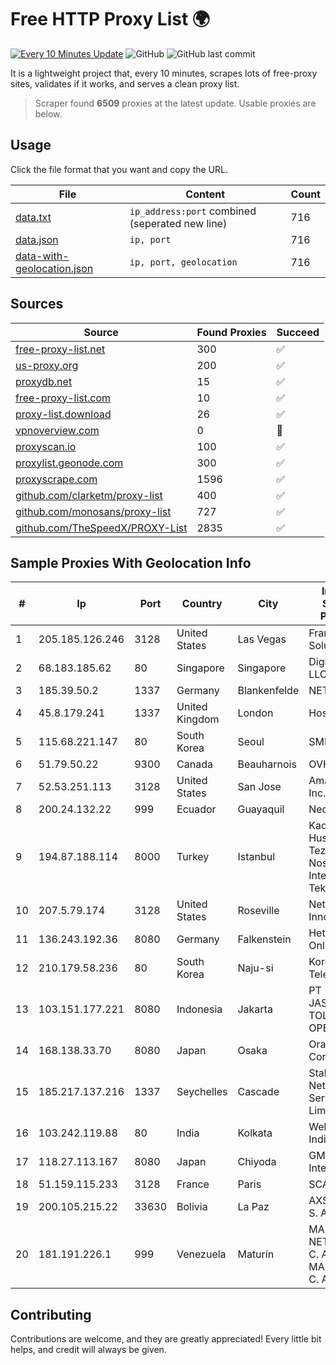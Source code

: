 
# Free HTTP Proxy List 🌍

[![Every 10 Minutes Update](https://github.com/mertguvencli/http-proxy-list/actions/workflows/main.yml/badge.svg?branch=main)](https://github.com/mertguvencli/http-proxy-list/actions/workflows/main.yml)
![GitHub](https://img.shields.io/github/license/mertguvencli/http-proxy-list)
![GitHub last commit](https://img.shields.io/github/last-commit/mertguvencli/http-proxy-list)

It is a lightweight project that, every 10 minutes, scrapes lots of free-proxy sites, validates if it works, and serves a clean proxy list.


> Scraper found **6509** proxies at the latest update. Usable proxies are below.

## Usage

Click the file format that you want and copy the URL.


|File|Content|Count|
|----|-------|-----|
|[data.txt](https://raw.githubusercontent.com/mertguvencli/http-proxy-list/main/proxy-list/data.txt)|`ip_address:port` combined (seperated new line)|716|
|[data.json](https://raw.githubusercontent.com/mertguvencli/http-proxy-list/main/proxy-list/data.json)|`ip, port`|716|
|[data-with-geolocation.json](https://raw.githubusercontent.com/mertguvencli/http-proxy-list/main/proxy-list/data-with-geolocation.json)|`ip, port, geolocation`|716|

## Sources

|Source|Found Proxies|Succeed|
|------|-------------|-------|
|[free-proxy-list.net](https://free-proxy-list.net)|300|✅|
|[us-proxy.org](https://www.us-proxy.org)|200|✅|
|[proxydb.net](http://proxydb.net)|15|✅|
|[free-proxy-list.com](https://free-proxy-list.com/?page=&port=&type%5B%5D=http&type%5B%5D=https&up_time=0&search=Search)|10|✅|
|[proxy-list.download](https://www.proxy-list.download/HTTP)|26|✅|
|[vpnoverview.com](https://vpnoverview.com/privacy/anonymous-browsing/free-proxy-servers)|0|🚫|
|[proxyscan.io](https://www.proxyscan.io)|100|✅|
|[proxylist.geonode.com](https://proxylist.geonode.com/api/proxy-list?limit=300&page=1&sort_by=lastChecked&sort_type=desc&protocols=http,https)|300|✅|
|[proxyscrape.com](https://api.proxyscrape.com/v2/?request=displayproxies&protocol=http&timeout=10000&country=all&ssl=all&anonymity=all)|1596|✅|
|[github.com/clarketm/proxy-list](https://raw.githubusercontent.com/clarketm/proxy-list/master/proxy-list-raw.txt)|400|✅|
|[github.com/monosans/proxy-list](https://raw.githubusercontent.com/monosans/proxy-list/main/proxies/http.txt)|727|✅|
|[github.com/TheSpeedX/PROXY-List](https://raw.githubusercontent.com/TheSpeedX/PROXY-List/master/http.txt)|2835|✅|


## Sample Proxies With Geolocation Info

|#|Ip|Port|Country|City|Internet Service Provider|
|-|--|----|-------|----|-------------------------|
|1|205.185.126.246|3128|United States|Las Vegas|FranTech Solutions|
|2|68.183.185.62|80|Singapore|Singapore|DigitalOcean, LLC|
|3|185.39.50.2|1337|Germany|Blankenfelde|NETZNUTZ|
|4|45.8.179.241|1337|United Kingdom|London|Hostland LLC|
|5|115.68.221.147|80|South Korea|Seoul|SMILESERV|
|6|51.79.50.22|9300|Canada|Beauharnois|OVH SAS|
|7|52.53.251.113|3128|United States|San Jose|Amazon.com, Inc.|
|8|200.24.132.22|999|Ecuador|Guayaquil|Nedetel S.A.|
|9|194.87.188.114|8000|Turkey|Istanbul|Kadir Huseyin Tezcan Nosspeed Internet Teknolojileri|
|10|207.5.79.174|3128|United States|Roseville|Network Innovations|
|11|136.243.192.36|8080|Germany|Falkenstein|Hetzner Online GmbH|
|12|210.179.58.236|80|South Korea|Naju-si|Korea Telecom|
|13|103.151.177.221|8080|Indonesia|Jakarta|PT JASAMARGA TOLLROAD OPERATOR|
|14|168.138.33.70|8080|Japan|Osaka|Oracle Corporation|
|15|185.217.137.216|1337|Seychelles|Cascade|Stallion Network Services Limited|
|16|103.242.119.88|80|India|Kolkata|Web Werks India Pvt. Ltd.|
|17|118.27.113.167|8080|Japan|Chiyoda|GMO Internet, Inc.|
|18|51.159.115.233|3128|France|Paris|SCALEWAY|
|19|200.105.215.22|33630|Bolivia|La Paz|AXS Bolivia S. A.|
|20|181.191.226.1|999|Venezuela|Maturín|MANGO NETWORK, C. A. MANGONET, C. A|



## Contributing

Contributions are welcome, and they are greatly appreciated! Every
little bit helps, and credit will always be given.

